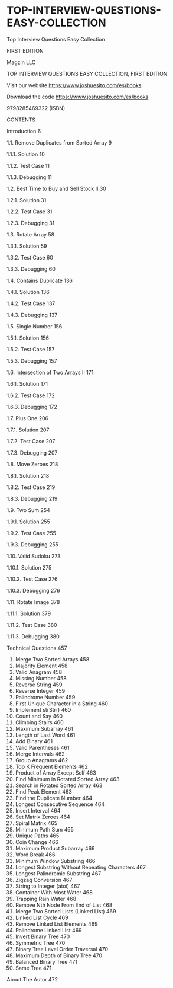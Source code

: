 # TOP-INTERVIEW-QUESTIONS-EASY-COLLECTION
Top Interview
Questions
Easy Collection

FIRST EDITION

Magzin LLC

TOP INTERVIEW QUESTIONS EASY COLLECTION, FIRST EDITION

Visit our website
https://www.joshuesito.com/es/books

Download the code
https://www.joshuesito.com/es/books


9798285469322 (ISBN)

CONTENTS

Introduction	6

1.1.	Remove Duplicates from Sorted Array	9

1.1.1.	Solution	10

1.1.2.	Test Case	11

1.1.3.	Debugging	11

1.2.	Best Time to Buy and Sell Stock II	30

1.2.1.	Solution	31

1.2.2.	Test Case	31

1.2.3.	Debugging	31

1.3.	Rotate Array	58

1.3.1.	Solution	59

1.3.2.	Test Case	60

1.3.3.	Debugging	60

1.4.	Contains Duplicate	136

1.4.1.	Solution	136

1.4.2.	Test Case	137

1.4.3.	Debugging	137

1.5.	Single Number	156

1.5.1.	Solution	156

1.5.2.	Test Case	157

1.5.3.	Debugging	157

1.6.	Intersection of Two Arrays II	171

1.6.1.	Solution	171

1.6.2.	Test Case	172

1.6.3.	Debugging	172

1.7.	Plus One	206

1.7.1.	Solution	207

1.7.2.	Test Case	207

1.7.3.	Debugging	207

1.8.	Move Zeroes	218

1.8.1.	Solution	218

1.8.2.	Test Case	219

1.8.3.	Debugging	219

1.9.	Two Sum	254

1.9.1.	Solution	255

1.9.2.	Test Case	255

1.9.3.	Debugging	255

1.10.	Valid Sudoku	273

1.10.1.	Solution	275

1.10.2.	Test Case	276

1.10.3.	Debugging	276

1.11.	Rotate Image	378

1.11.1.	Solution	379

1.11.2.	Test Case	380

1.11.3.	Debugging	380

Technical Questions	457
1. Merge Two Sorted Arrays	458
2. Majority Element	458
3. Valid Anagram	458
4. Missing Number	458
5. Reverse String	459
6. Reverse Integer	459
7. Palindrome Number	459
8. First Unique Character in a String	460
9. Implement strStr()	460
10. Count and Say	460
11. Climbing Stairs	460
12. Maximum Subarray	461
13. Length of Last Word	461
14. Add Binary	461
15. Valid Parentheses	461
16. Merge Intervals	462
17. Group Anagrams	462
18. Top K Frequent Elements	462
19. Product of Array Except Self	463
20. Find Minimum in Rotated Sorted Array	463
21. Search in Rotated Sorted Array	463
22. Find Peak Element	463
23. Find the Duplicate Number	464
24. Longest Consecutive Sequence	464
25. Insert Interval	464
26. Set Matrix Zeroes	464
27. Spiral Matrix	465
28. Minimum Path Sum	465
29. Unique Paths	465
30. Coin Change	466
31. Maximum Product Subarray	466
32. Word Break	466
33. Minimum Window Substring	466
34. Longest Substring Without Repeating Characters	467
35. Longest Palindromic Substring	467
36. Zigzag Conversion	467
37. String to Integer (atoi)	467
38. Container With Most Water	468
39. Trapping Rain Water	468
40. Remove Nth Node From End of List	468
41. Merge Two Sorted Lists (Linked List)	469
42. Linked List Cycle	469
43. Remove Linked List Elements	469
44. Palindrome Linked List	469
45. Invert Binary Tree	470
46. Symmetric Tree	470
47. Binary Tree Level Order Traversal	470
48. Maximum Depth of Binary Tree	470
49. Balanced Binary Tree	471
50. Same Tree	471

About The Autor	472